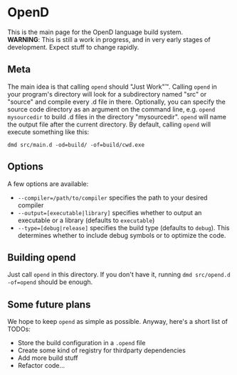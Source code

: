 # OpenD

This is the main page for the OpenD language build system.  
**WARNING**: This is still a work in progress, and in very early stages of development. Expect stuff to change rapidly.

## Meta

The main idea is that calling `opend` should "Just Work"™. Calling `opend` in your program's directory will look for a subdirectory named "src" or "source" and compile every .d file in there.
Optionally, you can specify the source code directory as an argument on the command line, e.g. `opend mysourcedir` to build .d files in the directory "mysourcedir". `opend` will name the output file after the current directory.
By default, calling `opend` will execute something like this:
```
dmd src/main.d -od=build/ -of=build/cwd.exe
```

## Options

A few options are available:
* `--compiler=/path/to/compiler` specifies the path to your desired compiler
* `--output=[executable|library]` specifies whether to output an executable or a library (defaults to `executable`)
* `--type=[debug|release]` specifies the build type (defaults to `debug`). This determines whether to include debug symbols or to optimize the code.

## Building opend

Just call `opend` in this directory. If you don't have it, running `dmd src/opend.d -of=opend` should be enough.

## Some future plans

We hope to keep `opend` as simple as possible. Anyway, here's a short list of TODOs:
* Store the build configuration in a `.opend` file
* Create some kind of registry for thirdparty dependencies
* Add more build stuff
* Refactor code...